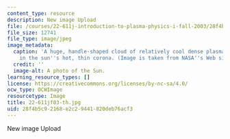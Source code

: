 ```yaml
---
content_type: resource
description: New image Upload
file: /courses/22-611j-introduction-to-plasma-physics-i-fall-2003/28f4b5c92168e2c29441820deb76acf3_22-611jf03-th.jpg
file_size: 12741
file_type: image/jpeg
image_metadata:
  caption: 'A huge, handle-shaped cloud of relatively cool dense plasma suspended
    in the sun''s hot, thin corona. (Image is taken from NASA''s Web site: [http://www.nasa.gov](http://www.nasa.gov/).)'
  credit: ''
  image-alt: A photo of the Sun.
learning_resource_types: []
license: https://creativecommons.org/licenses/by-nc-sa/4.0/
ocw_type: OCWImage
resourcetype: Image
title: 22-611jf03-th.jpg
uid: 28f4b5c9-2168-e2c2-9441-820deb76acf3
---
```

New image Upload